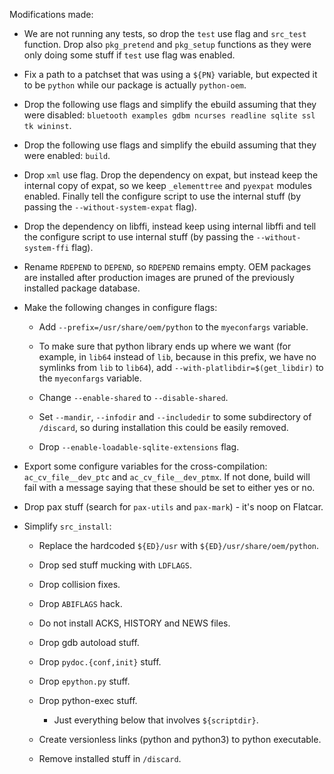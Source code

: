 Modifications made:

- We are not running any tests, so drop the `test` use flag and
  `src_test` function. Drop also `pkg_pretend` and `pkg_setup`
  functions as they were only doing some stuff if `test` use flag was
  enabled.

- Fix a path to a patchset that was using a `${PN}` variable, but
  expected it to be `python` while our package is actually
  `python-oem`.

- Drop the following use flags and simplify the ebuild assuming that
  they were disabled: `bluetooth examples gdbm ncurses readline sqlite
  ssl tk wininst`.

- Drop the following use flags and simplify the ebuild assuming that
  they were enabled: `build`.

- Drop `xml` use flag. Drop the dependency on expat, but instead keep
  the internal copy of expat, so we keep `_elementtree` and `pyexpat`
  modules enabled. Finally tell the configure script to use the
  internal stuff (by passing the `--without-system-expat` flag).

- Drop the dependency on libffi, instead keep using internal libffi
  and tell the configure script to use internal stuff (by passing the
  `--without-system-ffi` flag).

- Rename `RDEPEND` to `DEPEND`, so `RDEPEND` remains empty. OEM
  packages are installed after production images are pruned of the
  previously installed package database.

- Make the following changes in configure flags:

  - Add `--prefix=/usr/share/oem/python` to the `myeconfargs` variable.

  - To make sure that python library ends up where we want (for
    example, in `lib64` instead of `lib`, because in this prefix, we
    have no symlinks from `lib` to `lib64`), add
    `--with-platlibdir=$(get_libdir)` to the `myeconfargs` variable.

  - Change `--enable-shared` to `--disable-shared`.

  - Set `--mandir`, `--infodir` and `--includedir` to some subdirectory of
    `/discard`, so during installation this could be easily removed.

  - Drop `--enable-loadable-sqlite-extensions` flag.

- Export some configure variables for the cross-compilation:
  `ac_cv_file__dev_ptc` and `ac_cv_file__dev_ptmx`. If not done, build
  will fail with a message saying that these should be set to either
  yes or no.

- Drop pax stuff (search for `pax-utils` and `pax-mark`) - it's noop
  on Flatcar.

- Simplify `src_install`:

  - Replace the hardcoded `${ED}/usr` with `${ED}/usr/share/oem/python`.

  - Drop sed stuff mucking with `LDFLAGS`.

  - Drop collision fixes.

  - Drop `ABIFLAGS` hack.

  - Do not install ACKS, HISTORY and NEWS files.

  - Drop gdb autoload stuff.

  - Drop `pydoc.{conf,init}` stuff.

  - Drop `epython.py` stuff.

  - Drop python-exec stuff.

    - Just everything below that involves `${scriptdir}`.

  - Create versionless links (python and python3) to python executable.

  - Remove installed stuff in `/discard`.
